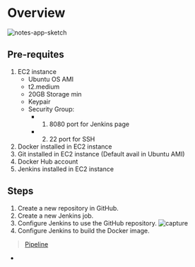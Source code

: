 # Overview
![notes-app-sketch](https://github.com/user-attachments/assets/e9f59d88-6271-4ff7-867a-14dde95ded28)

## Pre-requites
1. EC2 instance
   - Ubuntu OS AMI
   - t2.medium
   - 20GB Storage min
   - Keypair
   - Security Group:
     - 1. 8080 port for Jenkins page
     - 2. 22 port for SSH              
2. Docker installed in EC2 instance
3. Git installed in EC2 instance (Default avail in Ubuntu AMI)
4. Docker Hub account
5. Jenkins installed in EC2 instance

## Steps

1. Create a new repository in GitHub.
2. Create a new Jenkins job.
3. Configure Jenkins to use the GitHub repository.
![capture](1)
4. Configure Jenkins to build the Docker image.
>[Pipeline](jenkins_file.groovy)
-  

<!--
![alt text](jpg_image
-->
